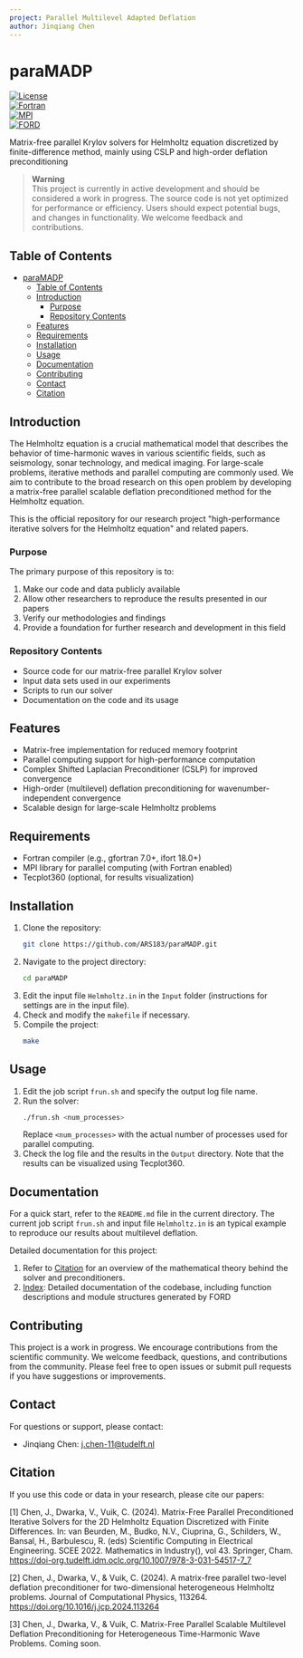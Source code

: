 ```yaml
---
project: Parallel Multilevel Adapted Deflation
author: Jinqiang Chen
---
```

# paraMADP
[![License](https://img.shields.io/badge/License-MIT-blue.svg)](https://opensource.org/licenses/MIT)  
[![Fortran](https://img.shields.io/badge/Fortran-2008+-734f96.svg)](https://fortran-lang.org/)  
[![MPI](https://img.shields.io/badge/MPI-3.0+-green.svg)](https://www.mpi-forum.org/)  
[![FORD](https://img.shields.io/badge/FORD-22.1+-blue.svg)](https://github.com/Fortran-FOSS-Programmers/ford)

Matrix-free parallel Krylov solvers for Helmholtz equation discretized by finite-difference method, mainly using CSLP and high-order deflation preconditioning

> **Warning**  
> This project is currently in active development and should be considered a work in progress. The source code is not yet optimized for performance or efficiency. Users should expect potential bugs, and changes in functionality. We welcome feedback and contributions.

## Table of Contents  
- [paraMADP](#paramadp)
  - [Table of Contents](#table-of-contents)
  - [Introduction](#introduction)
    - [Purpose](#purpose)
    - [Repository Contents](#repository-contents)
  - [Features](#features)
  - [Requirements](#requirements)
  - [Installation](#installation)
  - [Usage](#usage)
  - [Documentation](#documentation)
  - [Contributing](#contributing)
  - [Contact](#contact)
  - [Citation](#citation)

## Introduction  
The Helmholtz equation is a crucial mathematical model that describes the behavior of time-harmonic waves in various scientific fields, such as seismology, sonar technology, and medical imaging. For large-scale problems, iterative methods and parallel computing are commonly used. We aim to contribute to the broad research on this open problem by developing a matrix-free parallel scalable deflation preconditioned method for the Helmholtz equation.  

This is the official repository for our research project "high-performance iterative solvers for the Helmholtz equation" and related papers.   

### Purpose  
The primary purpose of this repository is to:  
1. Make our code and data publicly available  
2. Allow other researchers to reproduce the results presented in our papers  
3. Verify our methodologies and findings  
4. Provide a foundation for further research and development in this field  

### Repository Contents  
- Source code for our matrix-free parallel Krylov solver  
- Input data sets used in our experiments  
- Scripts to run our solver  
- Documentation on the code and its usage  


## Features  
- Matrix-free implementation for reduced memory footprint  
- Parallel computing support for high-performance computation  
- Complex Shifted Laplacian Preconditioner (CSLP) for improved convergence  
- High-order (multilevel) deflation preconditioning for wavenumber-independent convergence  
- Scalable design for large-scale Helmholtz problems  

## Requirements  
- Fortran compiler (e.g., gfortran 7.0+, ifort 18.0+)  
- MPI library for parallel computing (with Fortran enabled)  
- Tecplot360 (optional, for results visualization)  
 

## Installation  
1. Clone the repository:  
   ```bash  
   git clone https://github.com/ARS183/paraMADP.git  
   ``` 
2. Navigate to the project directory:  
   ```bash  
   cd paraMADP  
   ``` 
3. Edit the input file `Helmholtz.in` in the `Input` folder (instructions for settings are in the input file).  
4. Check and modify the `makefile` if necessary.  
5. Compile the project:  
   ```bash  
   make  
   ``` 
## Usage  
1. Edit the job script `frun.sh` and specify the output log file name.  
2. Run the solver:  
   ```bash  
   ./frun.sh <num_processes>  
   ``` 
   Replace `<num_processes>` with the actual number of processes used for parallel computing.  
3. Check the log file and the results in the `Output` directory. Note that the results can be visualized using Tecplot360.  

## Documentation  
For a quick start, refer to the `README.md` file in the current directory. The current job script `frun.sh` and input file `Helmholtz.in` is an typical example to reproduce our results about multilevel deflation.

Detailed documentation for this project:  

1. Refer to [Citation](#citation) for an overview of the mathematical theory behind the solver and preconditioners.  
2. [Index](https://ars183.github.io/paraMADP/): Detailed documentation of the codebase, including function descriptions and module structures generated by FORD


## Contributing
This project is a work in progress. We encourage contributions from the scientific community. We welcome feedback, questions, and contributions from the community. Please feel free to open issues or submit pull requests if you have suggestions or improvements.  

## Contact
For questions or support, please contact:  
- Jinqiang Chen: [j.chen-11@tudelft.nl](mailto:j.chen-11@tudelft.nl) 

## Citation
If you use this code or data in your research, please cite our papers:

[1] Chen, J., Dwarka, V., Vuik, C. (2024). Matrix-Free Parallel Preconditioned Iterative Solvers for the 2D Helmholtz Equation Discretized with Finite Differences. In: van Beurden, M., Budko, N.V., Ciuprina, G., Schilders, W., Bansal, H., Barbulescu, R. (eds) Scientific Computing in Electrical Engineering. SCEE 2022. Mathematics in Industry(), vol 43. Springer, Cham. https://doi-org.tudelft.idm.oclc.org/10.1007/978-3-031-54517-7_7 

[2] Chen, J., Dwarka, V., & Vuik, C. (2024). A matrix-free parallel two-level deflation preconditioner for two-dimensional heterogeneous Helmholtz problems. Journal of Computational Physics, 113264. https://doi.org/10.1016/j.jcp.2024.113264

[3] Chen, J., Dwarka, V., & Vuik, C. Matrix-Free Parallel Scalable Multilevel Deflation Preconditioning for Heterogeneous Time-Harmonic Wave Problems. Coming soon.
